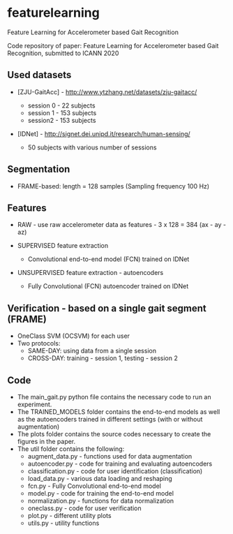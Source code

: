# featurelearning

Feature Learning for Accelerometer based Gait Recognition

Code repository of paper: Feature Learning for Accelerometer based Gait Recognition, submitted to ICANN 2020


## Used datasets
* [ZJU-GaitAcc] - http://www.ytzhang.net/datasets/zju-gaitacc/
   * session 0 - 22 subjects
   * session 1 - 153 subjects
   * session2 - 153 subjects
   
* [IDNet] - http://signet.dei.unipd.it/research/human-sensing/
  * 50 subjects with various number of sessions


## Segmentation

* FRAME-based: length = 128 samples (Sampling frequency 100 Hz)



## Features
   * RAW - use raw accelerometer data as features - 3 x 128 = 384 (ax - ay - az) 
   * SUPERVISED feature extraction
      * Convolutional end-to-end model (FCN) trained on IDNet
	
   * UNSUPERVISED feature extraction - autoencoders
      * Fully Convolutional (FCN) autoencoder trained on IDNet
      
## Verification - based on a single gait segment (FRAME)
   * OneClass SVM (OCSVM) for each user
   * Two protocols:
      * SAME-DAY: using data from a single session  
      * CROSS-DAY: training - session 1, testing - session 2
            
## Code
  * The main_gait.py python file contains the necessary code to run an experiment.
  * The TRAINED_MODELS folder contains the end-to-end models as well as the autoencoders trained in different settings (with or without augmentation)
  * The plots folder contains the source codes necessary to create the figures in the paper.
  * The util folder contains the following:
    * augment_data.py - functions used for data augmentation
    * autoencoder.py - code for training and evaluating autoencoders
    * classification.py - code for user identification (classification)
    * load_data.py - various data loading and reshaping
    * fcn.py - Fully Convolutional end-to-end model
    * model.py - code for training the end-to-end model
    * normalization.py - functions for data normalization
    * oneclass.py - code for user verification
    * plot.py - different utility plots
    * utils.py - utility functions

  

   

